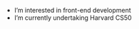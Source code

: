 
- I’m interested in front-end development
- I’m currently undertaking Harvard CS50
 
<!---
MIbrahim71/MIbrahim71 is a ✨ special ✨ repository because its `README.md` (this file) appears on your GitHub profile.
You can click the Preview link to take a look at your changes.
--->
